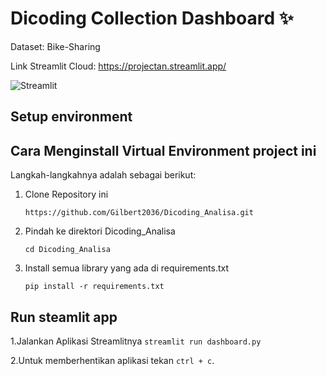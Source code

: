 # Dicoding Collection Dashboard ✨

Dataset: Bike-Sharing

Link Streamlit Cloud: https://projectan.streamlit.app/



![Streamlit](https://github.com/Gilbert2036/Dicoding_Analisa/assets/126055747/4a8eb204-ef27-4004-8a4b-5eaf621efbce)



## Setup environment
## Cara Menginstall Virtual Environment project ini
Langkah-langkahnya adalah sebagai berikut: 
1. Clone Repository ini
    ```
    https://github.com/Gilbert2036/Dicoding_Analisa.git
    ```
2. Pindah ke direktori Dicoding_Analisa
    ```
    cd Dicoding_Analisa
    ```
3. Install semua library yang ada di requirements.txt
    ```
    pip install -r requirements.txt
    ```


## Run steamlit app
1.Jalankan Aplikasi Streamlitnya
    ```
    streamlit run dashboard.py
    ```
    
2.Untuk memberhentikan aplikasi tekan `ctrl + c`.


